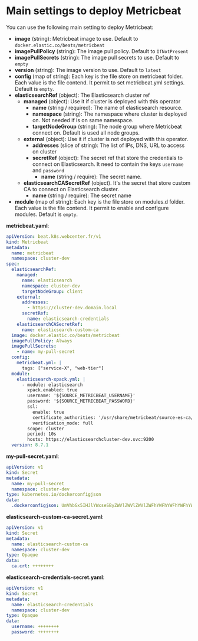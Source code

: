 # Main settings to deploy Metricbeat

You can use the following main setting to deploy Metricbeat:
- **image** (string): Metricbeat image to use. Default to `docker.elastic.co/beats/metricbeat`
- **imagePullPolicy** (string): The image pull policy. Default to `IfNotPresent`
- **imagePullSecrets** (string): The image pull secrets to use. Default to `empty`
- **version** (string): The image version to use. Default to `latest`
- **config** (map of string): Each key is the file store on metricbeat folder. Each value is the file contend. It permit to set metricbeat.yml settings. Default is `empty`.
- **elasticsearchRef** (object): The Elasticsearch cluster ref
  - **managed** (object): Use it if cluster is deployed with this operator
    - **name** (string / required): The name of elasticsearch resource.
    - **namespace** (string): The namespace where cluster is deployed on. Not needed if is on same namespace.
    - **targetNodeGroup** (string): The node group where Metricbeat connect on. Default is used all node groups.
  - **external** (object): Use it if cluster is not deployed with this operator.
    - **addresses** (slice of string): The list of IPs, DNS, URL to access on cluster
    - **secretRef** (object): The secret ref that store the credentials to connect on Elasticsearch. It need to contain the keys `username` and `password`
      - **name** (string / require): The secret name.
  - **elasticsearchCASecretRef** (object). It's the secret that store custom CA to connect on Elasticsearch cluster.
    - **name** (string / require): The secret name
- **module** (map of string): Each key is the file store on modules.d folder. Each value is the file contend. It permit to enable and configure modules. Default is `empty`.


**metricbeat.yaml**:
```yaml
apiVersion: beat.k8s.webcenter.fr/v1
kind: Metricbeat
metadata:
  name: metricbeat
  namespace: cluster-dev
spec:
  elasticsearchRef:
    managed:
      name: elasticsearch
      namespace: cluster-dev
      targetNodeGroup: client
    external:
      addresses:
        - https://cluster-dev.domain.local
      secretRef:
        name: elasticsearch-credentials
    elasticsearchCASecretRef:
      name: elasticsearch-custom-ca
  image: docker.elastic.co/beats/metricbeat
  imagePullPolicy: Always
  imagePullSecrets:
    - name: my-pull-secret
  config:
    metricbeat.yml: |
      tags: ["service-X", "web-tier"]
  module:
    elasticsearch-xpack.yml: |
      - module: elasticsearch
        xpack.enabled: true
        username: '${SOURCE_METRICBEAT_USERNAME}'
        password: '${SOURCE_METRICBEAT_PASSWORD}'
        ssl:
          enable: true
          certificate_authorities: '/usr/share/metricbeat/source-es-ca/ca.crt'
          verification_mode: full
        scope: cluster
        period: 10s
        hosts: https://elasticsearchcluster-dev.svc:9200
  version: 8.7.1

```

**my-pull-secret.yaml**:
```yaml
apiVersion: v1
kind: Secret
metadata:
  name: my-pull-secret
  namespace: cluster-dev
type: kubernetes.io/dockerconfigjson
data:
  .dockerconfigjson: UmVhbGx5IHJlYWxseSByZWVlZWVlZWVlZWFhYWFhYWFhYWFhYWFhYWFhYWFhYWFhYWFhYWxsbGxsbGxsbGxsbGxsbGxsbGxsbGxsbGxsbGxsbGx5eXl5eXl5eXl5eXl5eXl5eXl5eSBsbGxsbGxsbGxsbGxsbG9vb29vb29vb29vb29vb29vb29vb29vb29vb25ubm5ubm5ubm5ubm5ubm5ubm5ubm5ubmdnZ2dnZ2dnZ2dnZ2dnZ2dnZ2cgYXV0aCBrZXlzCg==
```

**elasticsearch-custom-ca-secret.yaml**:
```yaml
apiVersion: v1
kind: Secret
metadata:
  name: elasticsearch-custom-ca
  namespace: cluster-dev
type: Opaque
data:
  ca.crt: ++++++++
```

**elasticsearch-credentials-secret.yaml**:
```yaml
apiVersion: v1
kind: Secret
metadata:
  name: elasticsearch-credentials
  namespace: cluster-dev
type: Opaque
data:
  username: ++++++++
  password: ++++++++
```